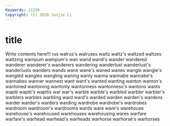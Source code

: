 ```yaml
---
Keywords: 21230
Copyright: (C) 2020 Junjie Li
---
```


# title

Write contents here!!!
rus 
walrus's 
walruses 
waltz
waltz's 
waltzed 
waltzes 
waltzing 
wampum 
wampum's 
wan 
wand 
wand's 
wander
wandered 
wanderer 
wanderer's 
wanderers 
wandering 
wanderlust 
wanderlust's 
wanderlusts 
wanders 
wands
wane 
wane's 
waned 
wanes 
wangle 
wangle's 
wangled 
wangles 
wangling 
waning
wanly 
wanna 
wannabe 
wannabe's 
wannabes 
wanner 
wannest 
want 
want's 
wanted
wanting 
wanton 
wanton's 
wantoned 
wantoning 
wantonly 
wantonness 
wantonness's 
wantons 
wants
wapiti 
wapiti's 
wapitis 
war 
war's 
warble 
warble's 
warbled 
warbler 
warbler's
warblers 
warbles 
warbling 
ward 
ward's 
warded 
warden 
warden's 
wardens 
warder
warder's 
warders 
warding 
wardrobe 
wardrobe's 
wardrobes 
wardroom 
wardroom's 
wardrooms 
wards
ware 
ware's 
warehouse 
warehouse's 
warehoused 
warehouses 
warehousing 
wares 
warfare 
warfare's
warhead 
warhead's 
warheads 
warhorse 
warhorse's 
warhorses 
